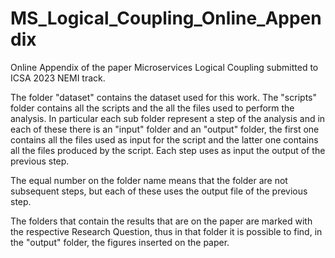 # MS_Logical_Coupling_Online_Appendix
Online Appendix of the paper Microservices Logical Coupling submitted to ICSA 2023 NEMI track. 

The folder "dataset" contains the dataset used for this work. 
The "scripts" folder contains all the scripts and the all the files used to perform the analysis. 
In particular each sub folder represent a step of the analysis and in each of these there is an "input" folder and an "output" folder, the first one contains all the files used as input for the script and the latter one contains all the files produced by the script.
Each step uses as input the output of the previous step.

The equal number on the folder name means that the folder are not subsequent steps, but each of these uses the output file of the previous step.

The folders that contain the results that are on the paper are marked with the respective Research Question, thus in that folder it is possible to find, in the "output" folder, the figures inserted on the paper.